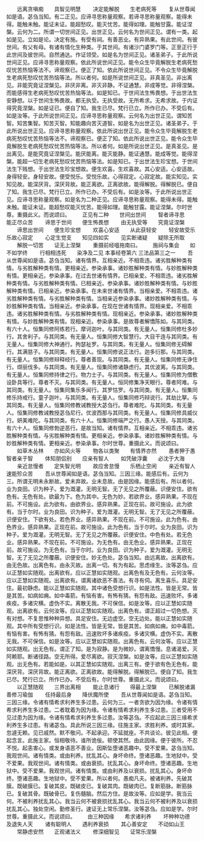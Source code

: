 <!-- { "loadSidebar": true } -->
　　远离贪嗔痴　　具智见明慧
　　决定能解脱　　生老病死等
　　复从世尊闻如是语。苾刍当知。有二正见。应谛寻思称量观察。若谛寻思称量观察。能得未得。能触未触。能证未证。能超愁叹。能灭忧苦。能得如理。能触甘露。能证涅槃。云何为二。所谓一切世间正见。出世正见。云何名为世间正见。谓有一类。起如是见。立如是论。决定有施。有受有祠。有善恶业。有异熟果。有此世间。有彼世间。有父有母。有诸有情化生种类。于其世间。有诸沙门婆罗门等。正至正行于此世间及彼世间。自然通达。作证领受。如是名为世间正见。诸圣弟子。于此所说世间正见。应谛寻思称量观察。依此所说世间正见。能令众生毕竟解脱生老病死愁叹忧苦热恼等法不。谛观察已。便正了知。依此所说世间正见。不令众生毕竟解脱生老病死愁叹忧苦热恼等法。所以者何。如是所说世间正见。非真圣见。非出离见。非能究竟证涅槃见。非厌非离。非灭非静。不证通慧。非成等觉。非得涅槃。而能感得生老病死愁叹忧苦热恼等法。如是知已。于世间法生怖畏想。于出世法生安静想。以于世间生怖畏故。都无执受。无执受故。无所希求。无希求故。于内证得究竟涅槃。如是证已。便自了知。我生已尽。梵行已立。所作已办。不受后有。如是汝等。于此所说世间正见。应谛寻思称量观察。云何名为出世正见。谓知苦智。知苦集智。知苦灭智。知能趣向苦灭道智。如是名为出世正见。诸圣弟子。于此所说出世正见。应谛寻思称量观察。依此所说出世正见。能令众生毕竟解脱生老病死愁叹忧苦热恼等法不。谛观察已。便正了知。依此所说出世正见。能令众生毕竟解脱生老病死愁叹忧苦热恼等法。所以者何。如是所说出世正见。是真圣见。是出离见。是能究竟证涅槃见。能厌能离。能灭能静。能证通慧。能成等觉。能得涅槃。能超一切生老病死愁叹忧苦热恼等法。如是知已。于出世法生珍宝想。于世间法生下贱想。于出世法生珍宝想故。便生欢喜。生欢喜故。其心安适。心安适故。身得轻安。身轻安故。便受悦乐。受悦乐故。心得寂定。心寂定故。能实知见。实知见故。能深厌背。深厌背故。能正离欲。正离欲故。能得解脱。得解脱已。便自了知。我生已尽。梵行已立。所作已办。不受后有。如是汝等。于此所说出世正见。应谛寻思称量观察。如是名为二种正见。应谛寻思称量观察。能得未得。能触未触。能证未证。能超愁叹能灭忧苦。能得如理。能触甘露。能证涅槃。尔时世尊。重摄此义。而说颂曰。
　　正见有二种　　世间出世间
　　智者谛寻思　　能正尽众苦
　　谛思于世间　　便生怖畏想
　　由无执受等　　究竟证涅槃
　　谛思出世间　　便生珍宝想
　　欢喜心安适　　从此获轻安
　　轻安故受乐　　乐故心寂定
　　心定生觉支　　知见四如实
　　见实断诸疑　　疑除无所取
　　解脱一切苦　　证无上涅槃
　　重摄前经嗢拖南曰。
　　施祠与集会　　如不如学终
　　行相相违死　　染净及二见
本事经卷第六
三法品第三之一
　　吾从世尊闻如是语。苾刍当知。诸有情界。互相亲近。不相乖违。诸劣胜解种类有情。与劣胜解种类有情。更相亲近。参染承事。诸妙胜解种类有情。与妙胜解种类有情。更相亲近。参染承事。在过去世诸有情界。已相亲爱。不相乖违。诸劣胜解种类有情。与劣胜解种类有情。已相亲近。参染承事。诸妙胜解种类有情。与妙胜解种类有情。已相亲近。参染承事。在未来世诸有情界。当相亲爱。不相乖违。诸劣胜解种类有情。与劣胜解种类有情。当相亲近参染承事。诸妙胜解种类有情。与妙胜解种类有情。当相亲近。参染承事。在现在世诸有情界。现相亲爱。不相乖违。诸劣胜解种类有情。与劣胜解种类有情。现相亲近。参染承事。诸妙胜解种类有情。与妙胜解种类有情。现相亲近。参染承事。是故尊者解憍陈如。与其同类。有六十人。恒集同修阿练若行。摩诃迦叶。与其同类。有无量人。恒集同修杜多妙行。其舍利子。与其同类。有无量人。恒集同修大智慧行。大目干连与其同类。有无量人。恒集同修大神通行。拘瑟祉罗。与其同类。有无量人。恒集同修无碍解行。其满慈子。与其同类。有无量人。恒集同修说正法行。迦多衍那。与其同类。有无量人。恒集同修辩释经行。尊者善现。与其同类。有无量人。恒集同修无诤住行。缬丽伐多。与其同类。有无量人。恒集同修诸静虑行。其优波离。与其同类。有无量人。恒集同修持律之行。物力士子。与其同类。有无量人。恒集同修为僧敷设卧具等行。尊者不灭。与其同类。有无量人。恒同修集净天眼行。尊者阿难。与其同类。有无量人。恒集同集乐多闻行。其罗怙罗。与其同类。有无量人。恒集同修乐持戒行。童子迦叶。与其同类。有无量人。恒集同修巧辩说行。其劫比拏。与其同类。有无量人。恒集同修教诫教授大苾刍行。尊者难陀。与其同类。有无量人。恒集同修教诫教授苾刍尼行。优波西那与其同类。有无量人。恒集同修具威仪行。妍美难陀。与其同类。有六十人。恒集同修端严之行。愚人天授。与其同类。有六十人。恒集同修勃逆恶行。是故当知。诸有情界。互相亲近。不相乖违。诸劣胜解种类有情。与劣胜解种类有情。更相亲近。参染承事。诸妙胜解种类有情。与妙胜解种类有情。更相亲近。参染承事。尔时世尊。重摄此义。而说颂曰。
　　如草木丛林　　亦如风火等
　　物各以类聚　　有情界亦然
　　愚者狎于愚　　智者亲于智
　　体知朋侣别　　应亲有智人
　　如凭破浮囊　　必沈于大海
　　亲近怠慢者　　定失智光明
　　故应舍怠慢　　乐栖止空闲
　　亲近有智人　　速能殄众苦
　　吾从世尊闻如是语。苾刍当知。三因三缘。能感后有。云何为三。所谓无明未永断故。爱未弃故。业未息故。由是因缘。能感后有。所以者何。业为良田。识为种子。爱为溉灌。无明无智。无了无见之所覆蔽。识便安住。欲有色有。无色有处。欲最为下。色为其中。无色为妙。若欲界业。感异熟果。不现在前。不可施设。此为欲有。由欲界业。感异熟果。正现在前。故可施设。此为欲有。当于尔时。业为良田。识为种子。爱为溉灌。无明无智。无了无见之所覆蔽。识便安住。下欲有处。若色界业。感异熟果。不现在前。不可施设。此为色有。由色界业。感异熟果。正现在前。故可施设。此为色有。当于尔时。业为良田。识为种子。爱为溉灌。无明无智。无了无见之所覆蔽。识便安住。中色有处。若无色业。感异熟果。不现在前。不可施设。为无色有。由无色业。感异熟果。正现在前。故可施设。为无色有。当于尔时。业为良田。识为种子。爱为溉灌。无明无智。无了无见之所覆蔽。识便安住。妙无色处。苾刍当知。由远离故。出离欲有。由无色故。出离色有。由永灭故。出离一切。有为有起。思虑缘生。汝等苾刍。应以正慧如实随观。出离欲有。应以正慧如实随观。出离色有及无色有。云何汝等。应以正慧如实随观。出离欲有。谓离诸欲恶不善法。有寻有伺。离生喜乐。具足安住。最初静虑。能以正慧如实随观。其中诸色受想行识。如是法性。皆是无常。皆是其苦。如病如痈。如中毒箭。有恼有害。有怖有猜。有怨有敌。迅速败坏。多诸疾疫。多诸灾横。虚伪不实。离散无我。不可保信。如是汝等。应以正慧如实随观。出离欲有。云何汝等。应以正慧如实随观。出离色有。谓正超过一切色想。灭有对想。不复思惟种种异想。具足安住。无边虚空。空无边处。能以正慧如实随观。其中所有受想行识。如是法性。皆是无常。皆是其苦。如病如痈。如中毒箭。有恼有害。有怖有猜。有怨有敌。迅速败坏多诸疾疫。多诸灾横。虚伪不实。离散无我。不可保信。如是汝等。应以正慧如实随观。出离色有。云何汝等。应以正慧如实随观。出无色有。谓正了知。是为寂静。是为微妙。谓离憍慢。息诸渴爱。灭阿赖耶。断诸径路。空无所得。爱尽离欲。寂灭涅槃。如是汝等。应以正慧如实随观。出无色有。若能如是。以其正慧如实随观。出离三有。便于欲有色无色有。能深厌背。深厌背故。能正离欲。正离欲故。能得解脱。得解脱已。便自了知。我生已尽。梵行已立。所作已办。不受后有。尔时世尊。重摄此义。而说颂曰。
　　以正慧随观　　三界出离相
　　能止息诸行　　得最上涅槃
　　已解脱诸漏　　善修习瑜伽
　　任持最后身　　降伏魔所使
　　吾从世尊闻如是语。苾刍当知。三因三缘。令诸有情希求利养生多过患。云何为三。一者贪欲为因为缘。令诸有情希求利养生多过患。二者耽着为因为缘。令诸有情希求利养生多过患。三者受用不见过患为因为缘。令诸有情希求利养生多过患。汝等苾刍。不应起此三因三缘希求利养生多过患。有诸苾刍。具此所说三因三缘。往施主家。求胜利养。或时其家。忽遽无赖。见已戚然。默不敬问。不起承迎。不延就座。不共谈论。彼见此相。便起念言。此施主家。恒相敬待。谁所诡佞。顿使其然。由此因缘。便于彼所。不忍不悦。起恚害心。或发身语恶不善业。因斯坠堕诸恶趣中。受不爱果。苾刍当知。我观世间。诸有情类。或由利养。扰乱其心。身坏命终。堕诸恶趣。生地狱中。受不爱果。我观世间。诸有情类。或由衰损。扰乱其心。身坏命终。堕诸恶趣。生地狱中。受不爱果。我观世间。诸有情类。或由利养及以衰损。扰乱其心。身坏命终。堕诸恶趣。生地狱中。受不爱果。所以者何。愚痴凡夫。被诸利养。先破其膜。既破膜已。复破其皮。既破皮已。复破其肉。既破肉已。复断筋脉。断筋脉已。复破其骨。既破骨已。复伤髓脑。然后方住。是故汝等。应如是学。我当云何。不被利养扰乱其心。我当云何不被衰损扰乱其心。我当云何不被利养及以衰损扰乱其心。独处空闲。勤修圣行。速证无上常乐涅槃。汝等苾刍。应如是学。尔时世尊。重摄此义。而说颂曰。
　　由三种因缘　　希求诸利养
　　坏种种功德　　及退失人天
　　诸有聪明人　　遇利养衰损
　　其心善安定　　不动如山王
　　常静虑安然　　正观诸法义
　　修深细智见　　证常乐涅槃
